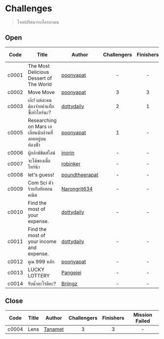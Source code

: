 # Challenges #
> โจทย์ปริศนาจากใครบางคน

## Open ##
| Code | Title | Author | Challengers | Finishers | Mission Failed |
| ------ | ------- | -------- | :-------: | :-------: | :-----: |
| c0001 | The Most Delicious Dessert of The World | [poonyapat](https://github.com/poonyapat) | - | - | - |
| c0002 | Move Move | [poonyapat](https://github.com/poonyapat) | 3 | 3 | 2 |
| c0003 | เอ๊ะ! แต่ละคนต้องจ่ายค่าแท็กซี่่เท่าไหร่นะ? | [dottydaily](https://github.com/dottydaily) | 2 | 1 | 2 |
| c0005 | Researching on Mars เอเลี่ยนนับล้านที่ลอยอยู่บนท้องฟ้า | [poonyapat](https://github.com/poonyapat) | 1 | - | - |
| c0006 | ผู้กล้าพิชิตสไลม์ | [inorin](https://github.com/inorinchan) | - | - | - |
| c0007 | จะได้ของเมื่อไหร่น้า | [robinker](https://github.com/robinker) | - | - | - |
| c0008 | let's guess! | [poundtheerapat](https://github.com/poundtheerapat) | - | - | - |
| c0009 | Com Sci ตัวร้ายกับยัยสอนคณิต | [Narongrit634](https://github.com/Narongrit634) | - | - | - |
| c0010 | Find the most of your expense. | [dottydaily](https://github.com/dottydaily) | - | - | - |
| c0011 | Find the most of your income and expense. | [dottydaily](https://github.com/dottydaily) | - | - | - |
| c0012 | คูณ 999 หลัก | [poonyapat](https://github.com/poonyapat) | - | - | - |
| c0013 | LUCKY LOTTERY | [Pangeiei](https://github.com/Pangeiei) | - | - | - |
| c0014 | รับน้ำอะไรดีคะ? | [Briingz](https://github.com/Briingz) | - | - | - |

## Close ##
| Code | Title | Author | Challengers | Finishers | Mission Failed |
| ------ | ------- | -------- | :-------: | :-------: | :-----: |
| c0004 | Lens | [Tanamet](https://github.com/Tanamet) | 3 | 3 | - |
